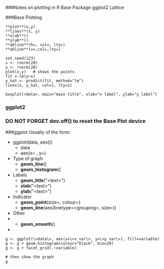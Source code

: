 ###Notes on plotting in R
Base Package
ggplot2
Lattice

###Base Plotting
```
**plot**(x,y)
**lines**(x, y)
**xlab**()
**ylab**()
**abline**(h=, col=, lty=)
**abline**(v=,col=,lty=)
```
```
set.seed(123)
x <- rnorm(20)
y <- rnorm(20)
plot(x,y)   # shows the points
fit <-lm(y~x)
y_hat <- predict(fit, method="lm")
lines(x, y_hat, col=1, lty=1)
```
```
boxplot(<data>, main="main title", xlab="x label", ylab="y label")
```
### ggplot2

### DO NOT FORGET dev.off() to reset the Base Plot device

###ggplot
Usually of the form:
- ggplot(data, aes())
  + data
  + aes(x= , y=)
- Type of graph
  + **geom_line**()
  + **geom_histogram**()
- Labels
  + **geom_title**("\<text\>")
  + **xlab**("\<text\>")
  + **ylab**("\<text\>")
- Indicator
  + **geom_point**(size=, colour=)
  + **geom_line**(aes(linetype=\<grouping\>, size=))
- Other
-   + **geom_smooth**()
-   
```
g <- ggplot(\<data\>, aes(x=\<x var\>, y=\<y var\>), fill=variable)
g <- g + geom.histogram(colour="black", bin=20)
g <- g + facet_grid(.~variable)

# then show the graph
g
```
